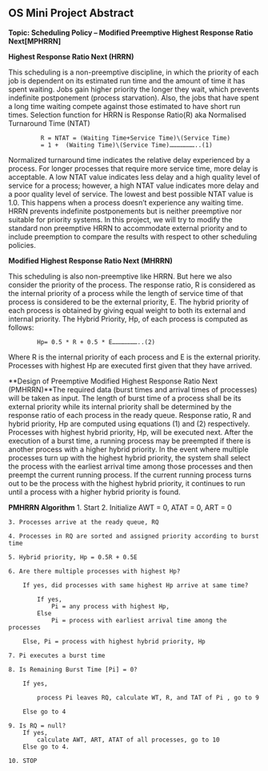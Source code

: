 ##  OS Mini Project Abstract

**Topic: Scheduling Policy – Modified Preemptive Highest Response Ratio Next[MPHRRN]**

**Highest Response Ratio Next (HRRN)**

This scheduling is a non-preemptive discipline, in which the priority of each job is dependent on its estimated run time and the amount of time it has spent waiting. Jobs gain higher priority the longer they wait, which prevents indefinite postponement (process starvation). Also, the jobs that have spent a long time waiting compete against those estimated to have short run times. 
Selection function for HRRN is Response Ratio(R) aka Normalised Turnaround Time (NTAT)

			 R = NTAT = (Waiting Time+Service Time)\(Service Time)
             = 1 +  (Waiting Time)\(Service Time)…………………..(1)

Normalized turnaround time indicates the relative delay experienced by a process. For longer processes that require more service time, more delay is acceptable.
 A low NTAT value indicates less delay and a high quality level of service for a process; however, a high NTAT value indicates more delay and a poor quality level of service. The lowest and best possible NTAT value is 1.0. This happens when a process doesn’t experience any waiting time.
HRRN prevents indefinite postponements but is neither preemptive nor suitable for priority systems.
 In this project, we will try to modify the standard non preemptive HRRN to accommodate external priority and to include preemption to compare the results with respect to other scheduling policies.
 
**Modified Highest Response Ratio Next (MHRRN)**

This scheduling is also non-preemptive like HRRN. But here we also consider the priority of the process. The response ratio, R is considered as the internal priority of a process while the length of service time of that process is considered to be the external priority, E. The hybrid priority of each process is obtained by giving equal weight to both its external and internal priority.
The Hybrid Priority, Hp, of each process is computed as follows:

			Hp= 0.5 * R + 0.5 * E…………………..(2)

Where R is the internal priority of each process and E is the external priority. 
Processes with highest Hp are executed first given that they have arrived.

**Design of Preemptive Modified Highest Response Ratio Next (PMHRRN)**The required data (burst times and arrival times of processes) will be taken as input. The length of burst time of a process shall be its external priority while its internal priority shall be determined by the response ratio of each process in the ready queue.
Response ratio, R and hybrid priority, Hp are computed using equations (1) and (2) respectively.
Processes with highest hybrid priority, Hp, will be executed next. After the execution of a burst time, a running process may be preempted if there is another process with a higher hybrid priority. In the event where multiple processes turn up with the highest hybrid priority, the system shall select the process with the earliest arrival time among those processes and then preempt the current running process. If the current running process turns out to be the process with the highest hybrid priority, it continues to run until a process with a higher hybrid priority is found.

**PMHRRN Algorithm**
    1. Start
    2. Initialize AWT = 0, ATAT = 0, ART = 0
    
    3. Processes arrive at the ready queue, RQ
    
    4. Processes in RQ are sorted and assigned priority according to burst time
    
    5. Hybrid priority, Hp = 0.5R + 0.5E
    
    6. Are there multiple processes with highest Hp?
    
        If yes, did processes with same highest Hp arrive at same time?
        
            If yes, 
                Pi = any process with highest Hp,
            Else 
                Pi = process with earliest arrival time among the processes
                
        Else, Pi = process with highest hybrid priority, Hp
           
    7. Pi executes a burst time
    
    8. Is Remaining Burst Time [Pi] = 0?
    
        If yes, 
        
            process Pi leaves RQ, calculate WT, R, and TAT of Pi , go to 9
            
        Else go to 4
        
    9. Is RQ = null?
        If yes, 
            calculate AWT, ART, ATAT of all processes, go to 10
        Else go to 4.
        
    10. STOP
